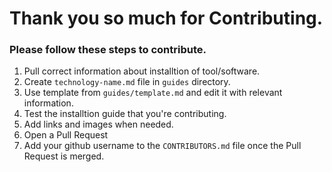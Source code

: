 # Thank you so much for Contributing.

### Please follow these steps to contribute.

1. Pull correct information about installtion of tool/software.
2. Create `technology-name.md` file in `guides` directory.
3. Use template from `guides/template.md` and edit it with relevant information.
4. Test the installtion guide that you're contributing.
5. Add links and images when needed.
6. Open a Pull Request
7. Add your github username to the `CONTRIBUTORS.md` file once the Pull Request is merged.
